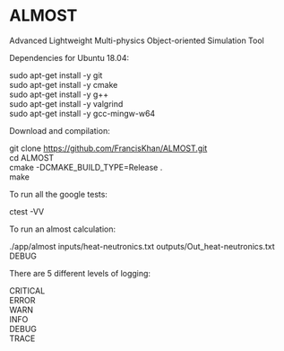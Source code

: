 # ALMOST
Advanced Lightweight Multi-physics Object-oriented Simulation Tool

Dependencies for Ubuntu 18.04:

sudo apt-get install -y git\
sudo apt-get install -y cmake\
sudo apt-get install -y g++\
sudo apt-get install -y valgrind \
sudo apt-get install -y gcc-mingw-w64

Download and compilation:

git clone https://github.com/FrancisKhan/ALMOST.git \
cd ALMOST\
cmake -DCMAKE_BUILD_TYPE=Release . \
make


To run all the google tests:

ctest -VV 

To run an almost calculation:

./app/almost inputs/heat-neutronics.txt outputs/Out_heat-neutronics.txt DEBUG

There are 5 different levels of logging:

CRITICAL \
ERROR \
WARN \
INFO \
DEBUG \
TRACE


